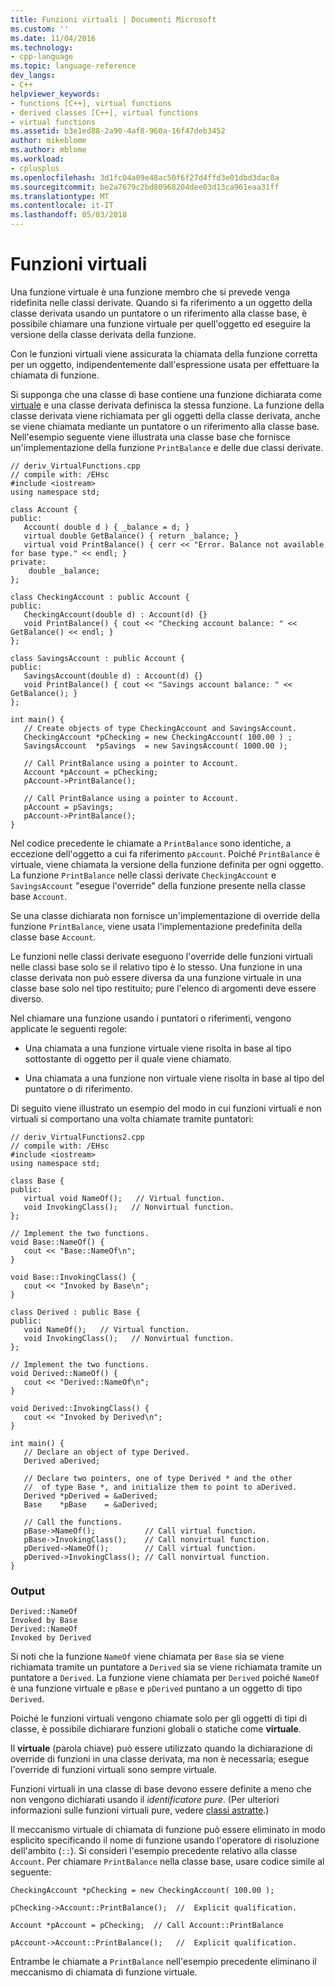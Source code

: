 ```yaml
---
title: Funzioni virtuali | Documenti Microsoft
ms.custom: ''
ms.date: 11/04/2016
ms.technology:
- cpp-language
ms.topic: language-reference
dev_langs:
- C++
helpviewer_keywords:
- functions [C++], virtual functions
- derived classes [C++], virtual functions
- virtual functions
ms.assetid: b3e1ed88-2a90-4af8-960a-16f47deb3452
author: mikeblome
ms.author: mblome
ms.workload:
- cplusplus
ms.openlocfilehash: 3d1fc04a09e48ac50f6f27d4ffd3e01dbd3dac8a
ms.sourcegitcommit: be2a7679c2bd80968204dee03d13ca961eaa31ff
ms.translationtype: MT
ms.contentlocale: it-IT
ms.lasthandoff: 05/03/2018
---
```

# <a name="virtual-functions"></a>Funzioni virtuali
Una funzione virtuale è una funzione membro che si prevede venga ridefinita nelle classi derivate. Quando si fa riferimento a un oggetto della classe derivata usando un puntatore o un riferimento alla classe base, è possibile chiamare una funzione virtuale per quell'oggetto ed eseguire la versione della classe derivata della funzione.  
  
 Con le funzioni virtuali viene assicurata la chiamata della funzione corretta per un oggetto, indipendentemente dall'espressione usata per effettuare la chiamata di funzione.  
  
 Si supponga che una classe di base contiene una funzione dichiarata come [virtuale](../cpp/virtual-cpp.md) e una classe derivata definisca la stessa funzione. La funzione della classe derivata viene richiamata per gli oggetti della classe derivata, anche se viene chiamata mediante un puntatore o un riferimento alla classe base. Nell'esempio seguente viene illustrata una classe base che fornisce un'implementazione della funzione `PrintBalance` e delle due classi derivate.  
  
```  
// deriv_VirtualFunctions.cpp  
// compile with: /EHsc  
#include <iostream>  
using namespace std;  
  
class Account {  
public:  
   Account( double d ) { _balance = d; }  
   virtual double GetBalance() { return _balance; }  
   virtual void PrintBalance() { cerr << "Error. Balance not available for base type." << endl; }  
private:  
    double _balance;  
};  
  
class CheckingAccount : public Account {  
public:  
   CheckingAccount(double d) : Account(d) {}  
   void PrintBalance() { cout << "Checking account balance: " << GetBalance() << endl; }  
};  
  
class SavingsAccount : public Account {  
public:  
   SavingsAccount(double d) : Account(d) {}  
   void PrintBalance() { cout << "Savings account balance: " << GetBalance(); }  
};  
  
int main() {  
   // Create objects of type CheckingAccount and SavingsAccount.  
   CheckingAccount *pChecking = new CheckingAccount( 100.00 ) ;  
   SavingsAccount  *pSavings  = new SavingsAccount( 1000.00 );  
  
   // Call PrintBalance using a pointer to Account.  
   Account *pAccount = pChecking;  
   pAccount->PrintBalance();  
  
   // Call PrintBalance using a pointer to Account.  
   pAccount = pSavings;  
   pAccount->PrintBalance();     
}  
```  
  
 Nel codice precedente le chiamate a `PrintBalance` sono identiche, a eccezione dell'oggetto a cui fa riferimento `pAccount`. Poiché `PrintBalance` è virtuale, viene chiamata la versione della funzione definita per ogni oggetto. La funzione `PrintBalance` nelle classi derivate `CheckingAccount` e `SavingsAccount` "esegue l'override" della funzione presente nella classe base `Account`.  
  
 Se una classe dichiarata non fornisce un'implementazione di override della funzione `PrintBalance`, viene usata l'implementazione predefinita della classe base `Account`.  
  
 Le funzioni nelle classi derivate eseguono l'override delle funzioni virtuali nelle classi base solo se il relativo tipo è lo stesso. Una funzione in una classe derivata non può essere diversa da una funzione virtuale in una classe base solo nel tipo restituito; pure l'elenco di argomenti deve essere diverso.  
  
 Nel chiamare una funzione usando i puntatori o riferimenti, vengono applicate le seguenti regole:  
  
-   Una chiamata a una funzione virtuale viene risolta in base al tipo sottostante di oggetto per il quale viene chiamato.  
  
-   Una chiamata a una funzione non virtuale viene risolta in base al tipo del puntatore o di riferimento.  
  
 Di seguito viene illustrato un esempio del modo in cui funzioni virtuali e non virtuali si comportano una volta chiamate tramite puntatori:  
  
```  
// deriv_VirtualFunctions2.cpp  
// compile with: /EHsc  
#include <iostream>  
using namespace std;  
  
class Base {  
public:  
   virtual void NameOf();   // Virtual function.  
   void InvokingClass();   // Nonvirtual function.  
};  
  
// Implement the two functions.  
void Base::NameOf() {  
   cout << "Base::NameOf\n";  
}  
  
void Base::InvokingClass() {  
   cout << "Invoked by Base\n";  
}  
  
class Derived : public Base {  
public:  
   void NameOf();   // Virtual function.  
   void InvokingClass();   // Nonvirtual function.  
};  
  
// Implement the two functions.  
void Derived::NameOf() {  
   cout << "Derived::NameOf\n";  
}  
  
void Derived::InvokingClass() {  
   cout << "Invoked by Derived\n";  
}  
  
int main() {  
   // Declare an object of type Derived.  
   Derived aDerived;  
  
   // Declare two pointers, one of type Derived * and the other  
   //  of type Base *, and initialize them to point to aDerived.  
   Derived *pDerived = &aDerived;  
   Base    *pBase    = &aDerived;  
  
   // Call the functions.  
   pBase->NameOf();           // Call virtual function.  
   pBase->InvokingClass();    // Call nonvirtual function.  
   pDerived->NameOf();        // Call virtual function.  
   pDerived->InvokingClass(); // Call nonvirtual function.  
}  
```  
  
### <a name="output"></a>Output  
  
```  
Derived::NameOf  
Invoked by Base  
Derived::NameOf  
Invoked by Derived  
```  
  
 Si noti che la funzione `NameOf` viene chiamata per `Base` sia se viene richiamata tramite un puntatore a `Derived` sia se viene richiamata tramite un puntatore a `Derived`. La funzione viene chiamata per `Derived` poiché `NameOf` è una funzione virtuale e `pBase` e `pDerived` puntano a un oggetto di tipo `Derived`.  
  
 Poiché le funzioni virtuali vengono chiamate solo per gli oggetti di tipi di classe, è possibile dichiarare funzioni globali o statiche come **virtuale**.  
  
 Il **virtuale** (parola chiave) può essere utilizzato quando la dichiarazione di override di funzioni in una classe derivata, ma non è necessaria; esegue l'override di funzioni virtuali sono sempre virtuale.  
  
 Funzioni virtuali in una classe di base devono essere definite a meno che non vengono dichiarati usando il *identificatore pure*. (Per ulteriori informazioni sulle funzioni virtuali pure, vedere [classi astratte](../cpp/abstract-classes-cpp.md).)  
  
 Il meccanismo virtuale di chiamata di funzione può essere eliminato in modo esplicito specificando il nome di funzione usando l'operatore di risoluzione dell'ambito (`::`). Si consideri l'esempio precedente relativo alla classe `Account`. Per chiamare `PrintBalance` nella classe base, usare codice simile al seguente:  
  
```  
CheckingAccount *pChecking = new CheckingAccount( 100.00 );  
  
pChecking->Account::PrintBalance();  //  Explicit qualification.  
  
Account *pAccount = pChecking;  // Call Account::PrintBalance  
  
pAccount->Account::PrintBalance();   //  Explicit qualification.  
```  
  
 Entrambe le chiamate a `PrintBalance` nell'esempio precedente eliminano il meccanismo di chiamata di funzione virtuale.  
  

